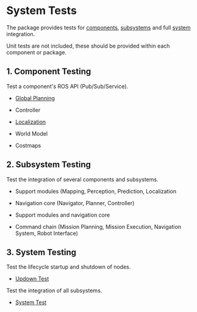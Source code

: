 # System Tests

The package provides tests for [components](#1.-Component-Testing), [subsystems](#2.-Subsystem-Testing) and full [system](#3.-System-Testing) integration.

Unit tests are not included, these should be provided within each component or package.

## 1. Component Testing
Test a component's ROS API (Pub/Sub/Service).

- [Global Planning](src/planning/README.md)

- Controller

- [Localization](src/localization/README.md)

- World Model

- Costmaps

## 2. Subsystem Testing
Test the integration of several components and subsystems.

- Support modules (Mapping, Perception, Prediction, Localization

- Navigation core (Navigator, Planner, Controller)

- Support modules and navigation core

- Command chain (Mission Planning, Mission Execution, Navigation System, Robot Interface)

## 3. System Testing
Test the lifecycle startup and shutdown of nodes.
 - [Updown Test](src/updown/README.md)

Test the integration of all subsystems.
 - [System Test](src/system/README.md)
